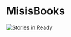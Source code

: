 # MisisBooks
[![Stories in Ready](https://badge.waffle.io/leagueofdevelopers/misisbooks.svg?label=ready&title=Ready)](http://waffle.io/leagueofdevelopers/misisbooks)
